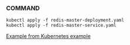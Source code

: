### COMMAND

```
kubectl apply -f redis-master-deployment.yaml
kubectl apply -f redis-master-service.yaml
```

<a href="https://github.com/kubernetes">Example from Kubernetes example</a>
